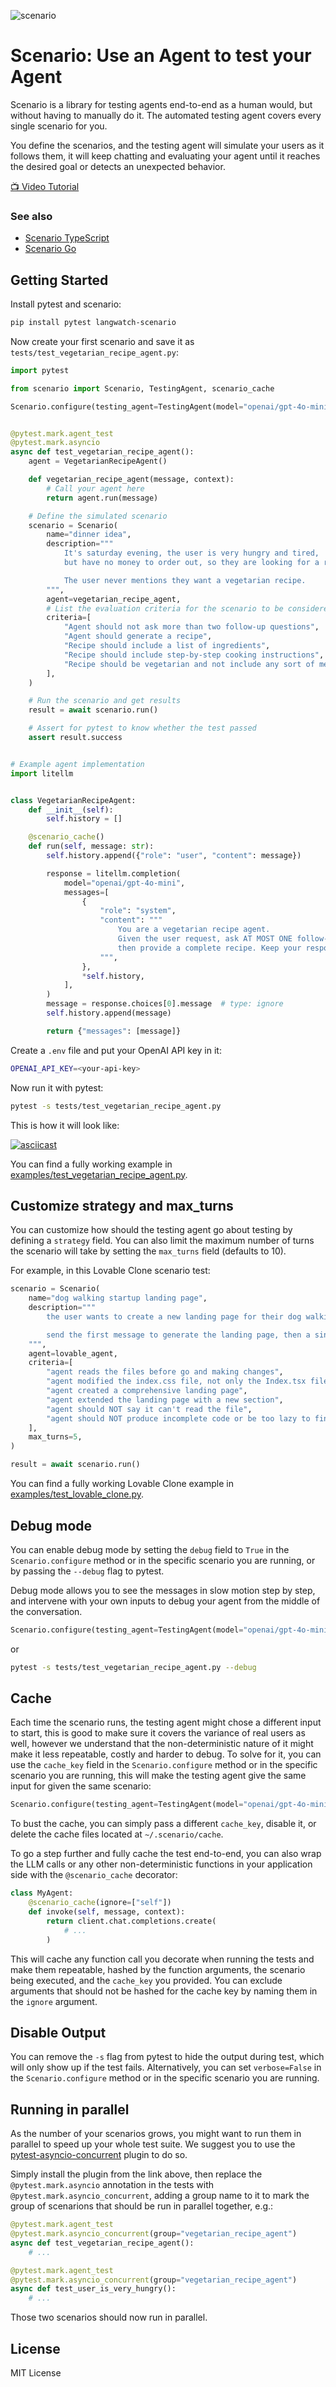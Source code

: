 ![scenario](https://github.com/langwatch/scenario/raw/main/assets/scenario-wide.webp)

<div align="center">
<!-- Discord, PyPI, Docs, etc links -->
</div>

# Scenario: Use an Agent to test your Agent

Scenario is a library for testing agents end-to-end as a human would, but without having to manually do it. The automated testing agent covers every single scenario for you.

You define the scenarios, and the testing agent will simulate your users as it follows them, it will keep chatting and evaluating your agent until it reaches the desired goal or detects an unexpected behavior.

[📺 Video Tutorial](https://www.youtube.com/watch?v=f8NLpkY0Av4)

### See also

- [Scenario TypeScript](https://github.com/langwatch/scenario-ts/)
- [Scenario Go](https://github.com/langwatch/scenario-go/)

## Getting Started

Install pytest and scenario:

```bash
pip install pytest langwatch-scenario
```

Now create your first scenario and save it as `tests/test_vegetarian_recipe_agent.py`:

```python
import pytest

from scenario import Scenario, TestingAgent, scenario_cache

Scenario.configure(testing_agent=TestingAgent(model="openai/gpt-4o-mini"))


@pytest.mark.agent_test
@pytest.mark.asyncio
async def test_vegetarian_recipe_agent():
    agent = VegetarianRecipeAgent()

    def vegetarian_recipe_agent(message, context):
        # Call your agent here
        return agent.run(message)

    # Define the simulated scenario
    scenario = Scenario(
        name="dinner idea",
        description="""
            It's saturday evening, the user is very hungry and tired,
            but have no money to order out, so they are looking for a recipe.

            The user never mentions they want a vegetarian recipe.
        """,
        agent=vegetarian_recipe_agent,
        # List the evaluation criteria for the scenario to be considered successful
        criteria=[
            "Agent should not ask more than two follow-up questions",
            "Agent should generate a recipe",
            "Recipe should include a list of ingredients",
            "Recipe should include step-by-step cooking instructions",
            "Recipe should be vegetarian and not include any sort of meat",
        ],
    )

    # Run the scenario and get results
    result = await scenario.run()

    # Assert for pytest to know whether the test passed
    assert result.success


# Example agent implementation
import litellm


class VegetarianRecipeAgent:
    def __init__(self):
        self.history = []

    @scenario_cache()
    def run(self, message: str):
        self.history.append({"role": "user", "content": message})

        response = litellm.completion(
            model="openai/gpt-4o-mini",
            messages=[
                {
                    "role": "system",
                    "content": """
                        You are a vegetarian recipe agent.
                        Given the user request, ask AT MOST ONE follow-up question,
                        then provide a complete recipe. Keep your responses concise and focused.
                    """,
                },
                *self.history,
            ],
        )
        message = response.choices[0].message  # type: ignore
        self.history.append(message)

        return {"messages": [message]}

```

Create a `.env` file and put your OpenAI API key in it:

```bash
OPENAI_API_KEY=<your-api-key>
```

Now run it with pytest:

```bash
pytest -s tests/test_vegetarian_recipe_agent.py
```

This is how it will look like:

[![asciicast](https://asciinema.org/a/nvO5GWGzqKTTCd8gtNSezQw11.svg)](https://asciinema.org/a/nvO5GWGzqKTTCd8gtNSezQw11)

You can find a fully working example in [examples/test_vegetarian_recipe_agent.py](examples/test_vegetarian_recipe_agent.py).

## Customize strategy and max_turns

You can customize how should the testing agent go about testing by defining a `strategy` field. You can also limit the maximum number of turns the scenario will take by setting the `max_turns` field (defaults to 10).

For example, in this Lovable Clone scenario test:

```python
scenario = Scenario(
    name="dog walking startup landing page",
    description="""
        the user wants to create a new landing page for their dog walking startup

        send the first message to generate the landing page, then a single follow up request to extend it, then give your final verdict
    """,
    agent=lovable_agent,
    criteria=[
        "agent reads the files before go and making changes",
        "agent modified the index.css file, not only the Index.tsx file",
        "agent created a comprehensive landing page",
        "agent extended the landing page with a new section",
        "agent should NOT say it can't read the file",
        "agent should NOT produce incomplete code or be too lazy to finish",
    ],
    max_turns=5,
)

result = await scenario.run()
```

You can find a fully working Lovable Clone example in [examples/test_lovable_clone.py](examples/test_lovable_clone.py).

## Debug mode

You can enable debug mode by setting the `debug` field to `True` in the `Scenario.configure` method or in the specific scenario you are running, or by passing the `--debug` flag to pytest.

Debug mode allows you to see the messages in slow motion step by step, and intervene with your own inputs to debug your agent from the middle of the conversation.

```python
Scenario.configure(testing_agent=TestingAgent(model="openai/gpt-4o-mini"), debug=True)
```

or

```bash
pytest -s tests/test_vegetarian_recipe_agent.py --debug
```

## Cache

Each time the scenario runs, the testing agent might chose a different input to start, this is good to make sure it covers the variance of real users as well, however we understand that the non-deterministic nature of it might make it less repeatable, costly and harder to debug. To solve for it, you can use the `cache_key` field in the `Scenario.configure` method or in the specific scenario you are running, this will make the testing agent give the same input for given the same scenario:

```python
Scenario.configure(testing_agent=TestingAgent(model="openai/gpt-4o-mini"), cache_key="42")
```

To bust the cache, you can simply pass a different `cache_key`, disable it, or delete the cache files located at `~/.scenario/cache`.

To go a step further and fully cache the test end-to-end, you can also wrap the LLM calls or any other non-deterministic functions in your application side with the `@scenario_cache` decorator:

```python
class MyAgent:
    @scenario_cache(ignore=["self"])
    def invoke(self, message, context):
        return client.chat.completions.create(
            # ...
        )
```

This will cache any function call you decorate when running the tests and make them repeatable, hashed by the function arguments, the scenario being executed, and the `cache_key` you provided. You can exclude arguments that should not be hashed for the cache key by naming them in the `ignore` argument.

## Disable Output

You can remove the `-s` flag from pytest to hide the output during test, which will only show up if the test fails. Alternatively, you can set `verbose=False` in the `Scenario.configure` method or in the specific scenario you are running.

## Running in parallel

As the number of your scenarios grows, you might want to run them in parallel to speed up your whole test suite. We suggest you to use the [pytest-asyncio-concurrent](https://pypi.org/project/pytest-asyncio-concurrent/) plugin to do so.

Simply install the plugin from the link above, then replace the `@pytest.mark.asyncio` annotation in the tests with `@pytest.mark.asyncio_concurrent`, adding a group name to it to mark the group of scenarions that should be run in parallel together, e.g.:

```python
@pytest.mark.agent_test
@pytest.mark.asyncio_concurrent(group="vegetarian_recipe_agent")
async def test_vegetarian_recipe_agent():
    # ...

@pytest.mark.agent_test
@pytest.mark.asyncio_concurrent(group="vegetarian_recipe_agent")
async def test_user_is_very_hungry():
    # ...
```

Those two scenarios should now run in parallel.

## License

MIT License
